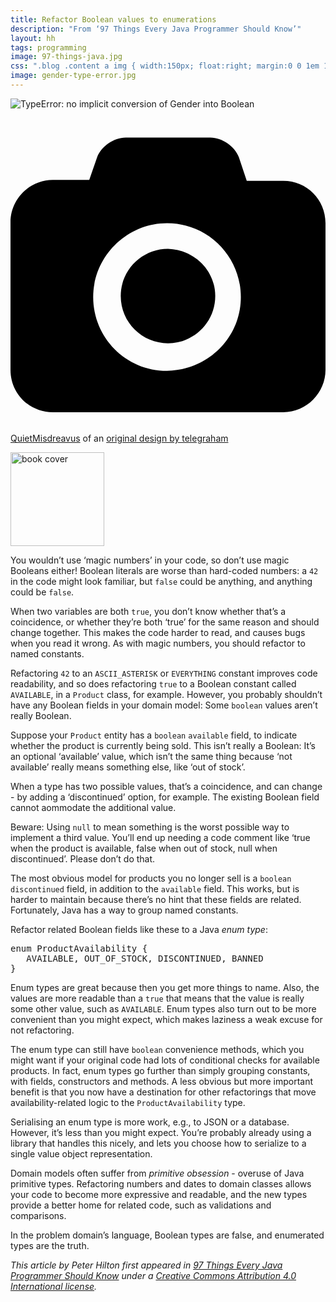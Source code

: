 ```yaml
---
title: Refactor Boolean values to enumerations
description: "From ‘97 Things Every Java Programmer Should Know’"
layout: hh
tags: programming
image: 97-things-java.jpg
css: ".blog .content a img { width:150px; float:right; margin:0 0 1em 1em; }"
image: gender-type-error.jpg
---
```


![TypeError: no implicit conversion of Gender into Boolean](gender-type-error.jpg)

<a class="unsplash" href="https://twitter.com/QuietMisdreavus/status/1274053719856906240" rel="noopener noreferrer" title="Photo by QuietMisdreavus"><span><svg xmlns="http://www.w3.org/2000/svg" viewBox="0 0 32 32"><title>unsplash-logo</title><path d="M20.8 18.1c0 2.7-2.2 4.8-4.8 4.8s-4.8-2.1-4.8-4.8c0-2.7 2.2-4.8 4.8-4.8 2.7.1 4.8 2.2 4.8 4.8zm11.2-7.4v14.9c0 2.3-1.9 4.3-4.3 4.3h-23.4c-2.4 0-4.3-1.9-4.3-4.3v-15c0-2.3 1.9-4.3 4.3-4.3h3.7l.8-2.3c.4-1.1 1.7-2 2.9-2h8.6c1.2 0 2.5.9 2.9 2l.8 2.4h3.7c2.4 0 4.3 1.9 4.3 4.3zm-8.6 7.5c0-4.1-3.3-7.5-7.5-7.5-4.1 0-7.5 3.4-7.5 7.5s3.3 7.5 7.5 7.5c4.2-.1 7.5-3.4 7.5-7.5z"></path></svg></span><span>QuietMisdreavus</span></a>
of an [original design by telegraham](https://www.redbubble.com/shop/ap/47685989)

<a href="http://shop.oreilly.com/product/0636920048824.do" title="97 Things Every Java Programmer Should Know">
<img src="97-things-java.jpg" alt="book cover" style="width:150px"></a>

You wouldn’t use ‘magic numbers’ in your code, so don’t use magic Booleans either! Boolean literals are worse than hard-coded numbers: a `42` in the code might look familiar, but `false` could be anything, and anything could be `false`.

When two variables are both `true`, you don’t know whether that’s a coincidence, or whether they’re both ‘true’ for the same reason and should change together. This makes the code harder to read, and causes bugs when you read it wrong. As with magic numbers, you should refactor to named constants.

Refactoring `42` to an `ASCII_ASTERISK` or `EVERYTHING` constant improves code readability, and so does refactoring `true` to a Boolean constant called `AVAILABLE`, in a `Product` class, for example. However, you probably shouldn’t have any Boolean fields in your domain model: Some `boolean` values aren’t really Boolean.

Suppose your `Product` entity has a `boolean` `available` field, to indicate whether the product is currently being sold. This isn’t really a Boolean: It’s an optional ‘available’ value, which isn’t the same thing because ‘not available’ really means something else, like ‘out of stock’.

When a type has two possible values, that’s a coincidence, and can change - by adding a ‘discontinued’ option, for example. The existing Boolean field cannot aommodate the additional value. 

Beware: Using `null` to mean something is the worst possible way to implement a third value. You’ll end up needing a code comment like ‘true when the product is available, false when out of stock, null when discontinued’. Please don’t do that.

The most obvious model for products you no longer sell is a `boolean` `discontinued` field, in addition to the `available` field. This works, but is harder to maintain because there’s no hint that these fields are related. Fortunately, Java has a way to group named constants.

Refactor related Boolean fields like these to a Java _enum type_:

<pre>enum ProductAvailability {
   AVAILABLE, OUT_OF_STOCK, DISCONTINUED, BANNED
}</pre>

Enum types are great because then you get more things to name. Also, the values are more readable than a `true` that means that the value is really some other value, such as `AVAILABLE`. Enum types also turn out to be more convenient than you might expect, which makes laziness a weak excuse for not refactoring.

The enum type can still have `boolean` convenience methods, which you might want if your original code had lots of conditional checks for available products. In fact, enum types go further than simply grouping constants, with fields, constructors and methods. A less obvious but more important benefit is that you now have a destination for other refactorings that move availability-related logic to the `ProductAvailability` type.

Serialising an enum type is more work, e.g., to JSON or a database. However, it’s less than you might expect. You’re probably already using a library that handles this nicely, and lets you choose how to serialize to a single value object representation.

Domain models often suffer from _primitive obsession_ - overuse of  Java primitive types. Refactoring numbers and dates to domain classes allows your code to become more expressive and readable, and the new types provide a better home for related code, such as validations and comparisons.

In the problem domain’s language, Boolean types are false, and enumerated types are the truth.

_This article by Peter Hilton first appeared in 
[97 Things Every Java Programmer Should Know](http://shop.oreilly.com/product/0636920048824.do)
under a [Creative Commons Attribution 4.0 International license](https://creativecommons.org/licenses/by/4.0/)._
